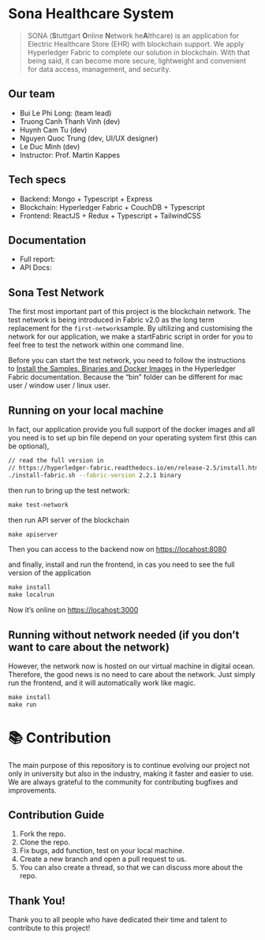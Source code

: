 # Sona Healthcare System

> SONA (**S**tuttgart **O**nline **N**etwork he**A**lthcare) is an application for Electric Healthcare Store (EHR) with blockchain support. We apply Hyperledger Fabric to complete our solution in blockchain. With that being said, it can become more secure, lightweight and convenient for data access, management, and security.
> 

## Our team

- Bui Le Phi Long: (team lead)
- Truong Canh Thanh Vinh (dev)
- Huynh Cam Tu (dev)
- Nguyen Quoc Trung (dev, UI/UX designer)
- Le Duc Minh (dev)
- Instructor: Prof. Martin Kappes

## Tech specs

- Backend: Mongo + Typescript + Express
- Blockchain: Hyperledger Fabric + CouchDB + Typescript
- Frontend: ReactJS + Redux + Typescript + TailwindCSS

## Documentation

- Full report:
- API Docs:

## Sona Test Network

The first most important part of this project is the blockchain network. The test network is being introduced in Fabric v2.0 as the long term replacement for the `first-network`sample. By ultilizing and customising the network for our application, we make a startFabric script in order for you to feel free to test the network within one command line.

Before you can start the test network, you need to follow the instructions to [Install the Samples, Binaries and Docker Images](https://hyperledger-fabric.readthedocs.io/en/latest/install.html) in the Hyperledger Fabric documentation. Because the “bin” folder can be different for mac user / window user / linux user. 

## Running on your local machine

In fact, our application provide you full support of the docker images and all you need is to set up bin file depend on your operating system first (this can be optional),

```bash
// read the full version in
// https://hyperledger-fabric.readthedocs.io/en/release-2.5/install.html
./install-fabric.sh --fabric-version 2.2.1 binary
```

then run to bring up the test network: 

```makefile
make test-network
```

then run API server of the blockchain 

```makefile
make apiserver
```

Then you can access to the backend now on [https://locahost:8080](https://locahost:8080) 

and finally, install and run the frontend, in cas you need to see the full version of the application

```makefile
make install
make localrun
```

Now it’s online on [https://locahost:3000](https://locahost:3000)

## Running without network needed (if you don’t want to care about the network)

However, the network now is hosted on our virtual machine in digital ocean. Therefore, the good news is no need to care about the network. Just simply run the frontend, and it will automatically work like magic. 

```makefile
make install
make run
```

# 📚 Contribution

The main purpose of this repository is to continue evolving our project not only in university but also in the industry, making it faster and easier to use. We are always grateful to the community for contributing bugfixes and improvements. 

## Contribution Guide

1. Fork the repo.
2. Clone the repo.
3. Fix bugs, add function, test on your local machine.
4. Create a new branch and open a pull request to us.
5. You can also create a thread, so that we can discuss more about the repo.

## Thank You!

Thank you to all people who have dedicated their time and talent to contribute to this project!
